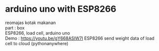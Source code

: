 # arduino uno with ESP8266
reomajas kotak makanan
<br> part : box
<br>ESP8266, load cell, arduino uno
<br> Demo : https://youtu.be/gY668ASlW7I
ESP8266 send weight data of load cell to cloud (pythonanywhere)
